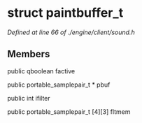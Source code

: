 # struct paintbuffer_t

*Defined at line 66 of ./engine/client/sound.h*

## Members

public qboolean factive

public portable_samplepair_t * pbuf

public int ifilter

public portable_samplepair_t [4][3] fltmem



